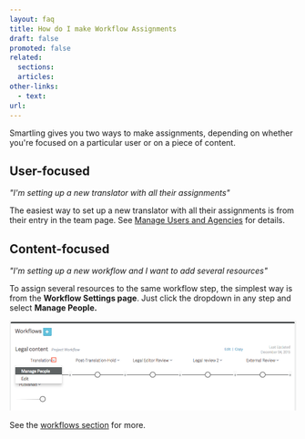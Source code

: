 ```yaml
---
layout: faq
title: How do I make Workflow Assignments
draft: false
promoted: false
related:
  sections:
  articles:
other-links:
  - text:
url:
---
```



Smartling gives you two ways to make assignments, depending on whether you're focused on a particular user or on a piece of content.

## User-focused

*"I'm setting up a new translator with all their assignments"*

The easiest way to set up a new translator with all their assignments is from their entry in the team page. See [Manage Users and Agencies](/knowledge-base/articles/add-and-manage-users-and-agencies/#add-a-user) for details.

## Content-focused

*"I'm setting up a new workflow and I want to add several resources"*

To assign several resources to the same workflow step, the simplest way is from the&nbsp;**Workflow Settings page**. Just click the dropdown in any step and select&nbsp;**Manage People.**&nbsp;

![](/uploads/versions/1d6e004aac39749610565deb1679b9a3---x----978-307x---.png)

See the [workflows section](/knowledge-base/articles/create-and-customize-a-workflow/#add-users-to-a-workflow) for more.